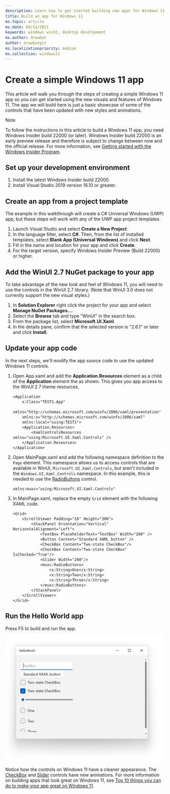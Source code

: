 ```yaml
---
description: Learn how to get started building new apps for Windows 11.
title: Build an app for Windows 11
ms.topic: article
ms.date: 09/14/2021
keywords: windows win32, desktop development
ms.author: drewbat
author: drewbatgit
ms.localizationpriority: medium
ms.collection: windows11
---
```


# Create a simple Windows 11 app

This article will walk you through the steps of creating a simple Windows 11 app so you can get started using the new visuals and features of Windows 11. The app we will build here is just a basic showcase of some of the controls that have been updated with new styles and animations.

> [!NOTE]
> To follow the instructions in this article to build a Windows 11 app, you need Windows Insider build 22000 (or later). Windows Insider build 22000 is an early preview release and therefore is subject to change between now and the official release. For more information, see [Getting started with the Windows Insider Program](https://insider.windows.com/getting-started).

## Set up your development environment

1. Install the latest Windows Insider build 22000.
1. Install Visual Studio 2019 version 16.10 or greater.

## Create an app from a project template

The example in this walkthrough will create a C# Universal Windows (UWP) app, but these steps will work with any of the UWP app project templates.

1. Launch Visual Studio and select **Create a New Project**.
1. In the language filter, select **C#**. Then, from the list of installed templates, select **Blank App (Universal Windows)** and click **Next**.
1. Fill in the name and location for your app and click **Create**.
1. For the target version, specify Windows Insider Preview (Build 22000) or higher.

## Add the WinUI 2.7 NuGet package to your app

To take advantage of the new look and feel of Windows 11, you will need to use the controls in the WinUI 2.7 library. (Note that WinUI 3.0 does not currently support the new visual styles.)

1. In **Solution Explorer** right click the project for your app and select **Manage NuGet Packages...**.
1. Select the **Browse** tab and type "WinUI" in the search box.
1. From the package list, select **Microsoft.UI.Xaml**.
1. In the details pane, confirm that the selected version is "2.6.1" or later and click **Install**.

## Update your app code

In the next steps, we'll modify the app source code to use the updated Windows 11 controls.

1. Open App.xaml and add the **Application.Resources** element as a child of the **Application** element the as shown. This gives you app access to the WinUI 2.7 theme resources.

    ```xaml
    <Application
        x:Class="TEST1.App"
        xmlns="http://schemas.microsoft.com/winfx/2006/xaml/presentation"
        xmlns:x="http://schemas.microsoft.com/winfx/2006/xaml"
        xmlns:local="using:TEST1">
        <Application.Resources>
            <XamlControlsResources xmlns="using:Microsoft.UI.Xaml.Controls" />
        </Application.Resources>
    </Application>
    ```

1. Open MainPage.xaml and add the following namespace definition to the `Page` element. This namespace allows us to access controls that are available in WinUI, `Microsoft.UI.Xaml.Controls`, but aren't included in the `Windows.UI.Xaml.Controls` namespace. In this example, this is needed to use the [RadioButtons](/windows/winui/api/microsoft.ui.xaml.controls.radiobuttons) control.

    ```xaml
    xmlns:muxc="using:Microsoft.UI.Xaml.Controls"
    ```

1. In MainPage.xaml, replace the empty `Grid` element with the following XAML code.

    ```xaml
    <Grid>
        <ScrollViewer Padding="16" Height="300">
            <StackPanel Orientation="Vertical" HorizontalAlignment="Left">
                <TextBox PlaceholderText="TextBox" Width="200" />
                <Button Content="Standard XAML button" />
                <CheckBox Content="Two-state CheckBox"/>
                <CheckBox Content="Two-state CheckBox" IsChecked="True"/>
                <Slider Width="200"/>
                <muxc:RadioButtons>
                    <x:String>One</x:String>
                    <x:String>Two</x:String>
                    <x:String>Three</x:String>
                </muxc:RadioButtons>
            </StackPanel>
        </ScrollViewer>
    </Grid>
    ```

## Run the Hello World app

Press F5 to build and run the app.

![Screenshot of the simple Hello World app that shows the new look of controls in Windows 11.](images/w11-hello-world-screenshot.png)

Notice how the controls on Windows 11 have a cleaner appearance. The [CheckBox](/windows/uwp/design/controls-and-patterns/checkbox) and [Slider](/windows/uwp/design/controls-and-patterns/slider) controls have new animations. For more information on building apps that look great on Windows 11, see [Top 10 things you can do to make your app great on Windows 11](make-apps-great-for-windows.md).
